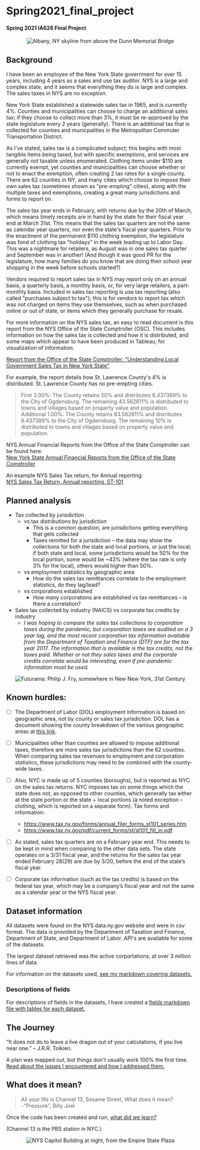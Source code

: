 # Spring2021_final_project
#### Spring 2021 IA626 Final Project


<center>
    <img src="https://media.gettyimages.com/photos/highway-to-albany-new-york-state-capitol-skyline-and-government-picture-id661898406?s=2048x2048" title="Albany, NY skyline from above the Dunn Memorial Bridge; OSC is the building on the right which looks like a HoJo's" alt="Albany, NY skyline from above the Dunn Memorial Bridge">
    </center>

## Background

I have been an employee of the New York State government for over 15 years, including 4 years as a sales and use tax auditor.  NYS is a large and complex state, and it seems that everything they do is large and complex.  The sales taxes in NYS are no exception.

New York State established a statewide sales tax in 1965, and is currently 4%.  Counties and municipalities can choose to charge an additional sales tax; if they choose to collect more than 3%, it must be re-approved by the state legislature every 2 years (generally).  There is an additional tax that is collected for counties and municpalities in the Metropolitan Commuter Transportation District.

As I've stated, sales tax is a complicated subject; this begins with most tangible items being taxed, but with specific exemptions, and services are generally <i>not</i> taxable unless enumerated.  Clothing items under &#36;110 are currently exempt, yet counties and municipalities can choose whether or not to enact the exemption, often creating 2 tax rates for a single county.  There are 62 counties in NY, and many cities which choose to impose their own sales tax (sometimes shown as "pre-empting" cities), along with the multiple taxes and exemptions, creating a great many jurisdictions and forms to report on.

The sales tax year ends in February, with returns due by the 20th of March, which means timely receipts are in hand by the state for their fiscal year end at March 31st.  This means that the sales tax quarters are not the same as calendar year quarters, nor even the state's fiscal year quarters.  Prior to the enactment of the permanent &#36;110 clothing exemption, the legislature was fond of clothing tax "holidays" in the week leading up to Labor Day.  This was a nightmare for retailers, as August was in one sales tax quarter and September was in another!  (And though it was good PR for the legislature, how many families do you know that are doing their school year shopping in the week before schools started?)

Vendors required to report sales tax in NYS may report only on an annual basis, a quarterly basis, a monthly basis, or, for very large retailers, a part-monthly basis.  Included in sales tax reporting is use tax reporting (also called "purchases subject to tax"); this is for vendors to report tax which was not charged on items they use themselves, such as when purchased online or out of state, or items which they generally purchase for resale.

For more information on the NYS sales tax, an easy to read document is this report from the NYS Office of the State Comptroller (OSC).  This includes information on how the sales tax is collected and how it is distributed, and some maps which appear to have been produced in Tableau, for visualization of information.

[Report from the Office of the State Comptroller: "Understanding Local Government Sales Tax in New York State"](https://www.osc.state.ny.us/files/local-government/publications/pdf/understanding-local-government-sales-tax-in-nys-2020-update.pdf)

For example, the report details how St. Lawrence County's 4% is distributed.  St. Lawrence County has no pre-empting cities.

>First 3.00%: The County retains 50% and distributes 6.437389% to the City of Ogdensburg. The remaining 43.562611% is distributed to towns and villages based on property value and population. <br>Additional 1.00%: The County retains 83.562611% and distributes 6.437389% to the City of Ogdensburg. The remaining 10% is distributed to towns and villages based on property value and population.

NYS Annual Financial Reports from the Office of the State Comptroller can be found here:
<br>[New York State Annual Financial Reports from the Office of the State Comptroller](https://www.osc.state.ny.us/reports/finance)

An example NYS Sales Tax return, for Annual reporting:
<br>[NYS Sales Tax Return, Annual reporting, ST-101](https://www.tax.ny.gov/pdf/current_forms/st/st101_fill_in.pdf)

## Planned analysis

* Tax collected by jurisdiction 
    * vs tax distributions by jurisdiction
        * This is a common question, are jurisdictions getting everything that gets collected
        * Taxes remitted for a jurisdiction – the data may show the collections for both the state and local portions, or just the local; if both state and local, some jurisdictions would be 50% for the local portion, some would be ~43% (where the tax rate is only 3% for the local), others would higher than 50%.
    * vs employment statistics by geographic area
        * How do the sales tax remittances correlate to the employment statistics, do they lag/lead?
    * vs corporations established
        * How many corporations are established vs tax remittances – is there a correlation?
* Sales tax collected by industry (NAICS) vs corporate tax credits by industry
    * <i>I was hoping to compare the sales tax collections to corporation taxes during the pandemic, but corporation taxes are audited on a 3 year lag, and the most recent corporation tax information available from the Department of Taxation and Finance (DTF) are for the tax year 2017.  The information that is available is the tax credits, not the taxes paid.  Whether or not they sales taxes and the corporate credits correlate would be interesting, even if pre-pandemic information must be used.</i>


<p align="center">
<center>
    <img src="https://media.giphy.com/media/3oKIPa2TdahY8LAAxy/giphy.gif" alt="Futurama: Philip J. Fry, somewhere in New New York, 31st Century" title="Futurama: Philip J. Fry, somewhere in New New York, 31st Century" />
    </p>
</center>

## Known hurdles:

- [ ] The Department of Labor (DOL) employment information is based on geographic area, not by county or sales tax jurisdiction.  DOL has a document showing the county breakdown of the various geographic areas at [this link](https://statistics.labor.ny.gov/lsgeog.shtm).

- [ ] Municipalities other than counties are allowed to impose additional taxes, therefore are more sales tax jurisdictions than the 62 counties.  When comparing sales tax revenues to employment and corporation statistics, these jurisdictions may need to be combined with the county-wide taxes.

- [ ] Also, NYC is made up of 5 counties (boroughs), but is reported as NYC on the sales tax returns.  NYC imposes tax on some things which the state does not, as opposed to other counties, which generally tax either at the state portion or the state + local portions (a noted exception – clothing, which is reported on a separate form).  Tax forms and information:
    * https://www.tax.ny.gov/forms/annual_filer_forms_st101_series.htm
    * https://www.tax.ny.gov/pdf/current_forms/st/st101_fill_in.pdf

- [ ] As stated, sales tax quarters are on a February year end.  This needs to be kept in mind when comparing to the other data sets.  The state operates on a 3/31 fiscal year, and the returns for the sales tax year ended February 28(29) are due by 3/20, before the end of the state’s fiscal year.

- [ ] Corporate tax information (such as the tax credits) is based on the federal tax year, which may be a company’s fiscal year and not the same as a calendar year or the NYS fiscal year.

## Dataset information

All datasets were found on the NYS data.ny.gov website and were in csv format.  The data is provided by the Department of Taxation and Finance, Department of State, and Department of Labor.  API's are available for some of the datasets.

The largest dataset retrieved was the active corportations, at over 3 million lines of data.

For information on the datasets used, [see my markdown covering datasets.](datasets.md)

### Descriptions of fields

For descriptions of fields in the datasets, I have created a [fields markdown file with tables for each dataset.](fields.md)

## The Journey

“It does not do to leave a live dragon out of your calculations, if you live near one.” – J.R.R. Tolkien.

A plan was mapped out, but things don't usually work 100% the first time.  [Read about the issues I encountered and how I addressed them.](journey.md)

## What does it mean?

>All your life is Channel 13, Sesame Street, What does it mean?
><br>-"Pressure", Billy Joel

Once the code has been created and run, [what did we learn?](findings.md)

(Channel 13 is the PBS station in NYC.)

<center>
    <img src="https://media.gettyimages.com/photos/new-york-state-capitol-building-at-night-albany-picture-id136330095?s=2048x2048" title="NYS Capitol Building at night, from the Empire State Plaza" alt="NYS Capitol Building at night, from the Empire State Plaza">
</center>